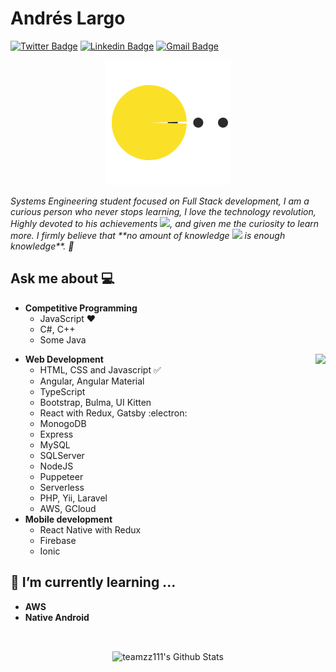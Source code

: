 # Andrés Largo  
[![Twitter Badge](https://img.shields.io/badge/-@teamzz111-1ca0f1?style=flat-square&labelColor=1ca0f1&logo=twitter&logoColor=white&link=https://twitter.com/teamzz111)](https://twitter.com/teamzz111) [![Linkedin Badge](https://img.shields.io/badge/-andreslargo-blue?style=flat-square&logo=Linkedin&logoColor=white&link=https://www.linkedin.com/in/andreslargo/)](https://www.linkedin.com/in/andreslargo/) 
[![Gmail Badge](https://img.shields.io/badge/-contacto@andreslargo.com-c14438?style=flat-square&logo=Gmail&logoColor=white&link=mailto:contacto@andreslargo.com)](mailto:contacto@andreslargo.com)
<p align="center">
	<img src="https://raw.githubusercontent.com/Aniket965/Aniket965/master/pacman.svg?sanitize=true" width="200" height="200">
	
</p>
<em>Systems Engineering student focused on Full Stack development, I am a curious person who never stops learning, I love the technology revolution, Highly devoted to his achievements <img src="https://github.com/rajput2107/rajput2107/blob/master/Assets/PC.gif" height="20px"/>, and given me the curiosity to learn more. I firmly believe that **no amount of knowledge <img src="https://github.com/rajput2107/rajput2107/blob/master/Assets/Rocket.gif" height="18px"> is enough knowledge**. 🧠</em>
 <br/>
 
## Ask me about :computer: 
- **Competitive Programming**
	- JavaScript ❤️
	- C#, C++
	- Some Java

<img align="right" src="https://github.com/rajput2107/rajput2107/blob/master/Assets/Developer.gif"/>

- **Web Development**
	- HTML, CSS and Javascript :white_check_mark:
  - Angular, Angular Material
  - TypeScript
  - Bootstrap, Bulma, UI Kitten
  - React with Redux, Gatsby :electron:
  - MonogoDB
  - Express
  - MySQL
  - SQLServer
  - NodeJS
  - Puppeteer
  - Serverless
  - PHP, Yii, Laravel
  - AWS, GCloud
- **Mobile development**
  - React Native with Redux 
  - Firebase
  - Ionic


## 🌱 I’m currently learning ...
- **AWS**
- **Native Android**
<br/>


<p align="center">
<img align="center" src="https://github-readme-stats.vercel.app/api?username=teamzz111&&show_icons=true&theme=dark" alt="teamzz111's Github Stats">
</p>  



